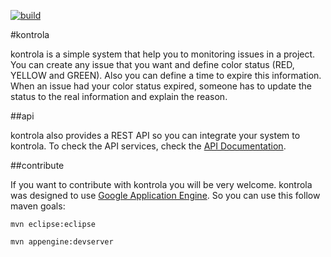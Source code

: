 [![build](https://snap-ci.com/leguimas/kontrola/branch/master/build_image)](https://snap-ci.com/leguimas/kontrola/branch/master)

#kontrola

kontrola is a simple system that help you to monitoring issues in a project. You can create any issue that you want and define color status (RED, YELLOW and GREEN). Also you can define a time to expire this information. When an issue had your color status expired, someone has to update the status to the real information and explain the reason.

##api

kontrola also provides a REST API so you can integrate your system to kontrola. To check the API services, check the [API Documentation](http://kontrola-web.appspot.com/doc/api/index.html).

##contribute

If you want to contribute with kontrola you will be very welcome. kontrola was designed to use [Google Application Engine](https://appengine.google.com/). So you can use this follow maven goals:
```
mvn eclipse:eclipse
```
```
mvn appengine:devserver
```